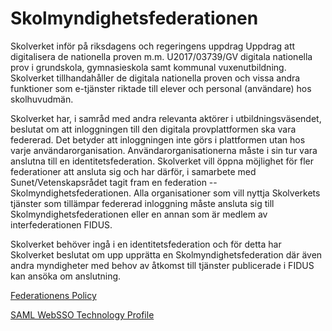 # Skolmyndighetsfederationen

Skolverket inför på riksdagens och regeringens uppdrag Uppdrag att digitalisera de nationella proven m.m. U2017/03739/GV digitala nationella prov i grundskola, gymnasieskola samt kommunal vuxenutbildning. Skolverket tillhandahåller de digitala nationella proven och vissa andra funktioner som e-tjänster riktade till elever och personal (användare) hos skolhuvudmän.

Skolverket har, i samråd med andra relevanta aktörer i utbildningsväsendet, beslutat om att inloggningen till den digitala provplattformen ska vara federerad. Det betyder att inloggningen inte görs i plattformen utan hos varje användarorganisation. Användarorganisationerna måste i sin tur vara anslutna till en identitetsfederation. Skolverket vill öppna möjlighet för fler federationer att ansluta sig och har därför, i samarbete med Sunet/Vetenskapsrådet tagit fram en federation -- Skolmyndighetsfederationen. Alla organisationer som vill nyttja Skolverkets tjänster som tillämpar federerad inloggning måste ansluta sig till Skolmyndighetsfederationen eller en annan som är medlem av interfederationen FIDUS.

Skolverket behöver ingå i en identitetsfederation och för detta har Skolverket beslutat om upp upprätta en Skolmyndighetsfederation där även andra myndigheter med behov av åtkomst till tjänster publicerade i FIDUS kan ansöka om anslutning.

[Federationens Policy](policy-skolmyndighetsfederationen.md)

[SAML WebSSO Technology Profile](Skolmyndighetsfederationen-SAML-WebSSO-Technology-Profile-v1.0.pdf)
